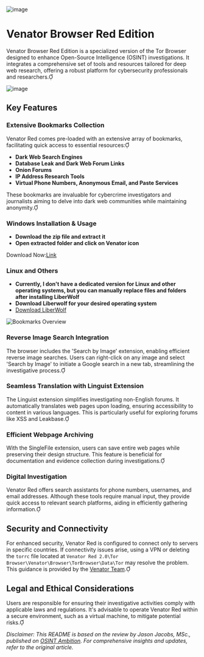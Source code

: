 ![image](https://github.com/user-attachments/assets/57f55be5-66e9-4bd1-9757-ca1c8959981e)

# Venator Browser Red Edition

Venator Browser Red Edition is a specialized version of the Tor Browser designed to enhance Open-Source Intelligence (OSINT) investigations. It integrates a comprehensive set of tools and resources tailored for deep web research, offering a robust platform for cybersecurity professionals and researchers.

![image](https://github.com/user-attachments/assets/e31c7822-7669-4af4-8001-8b2cfebd359b)

## Key Features

### Extensive Bookmarks Collection

Venator Red comes pre-loaded with an extensive array of bookmarks, facilitating quick access to essential resources:

- **Dark Web Search Engines**
- **Database Leak and Dark Web Forum Links**
- **Onion Forums**
- **IP Address Research Tools**
- **Virtual Phone Numbers, Anonymous Email, and Paste Services**

These bookmarks are invaluable for cybercrime investigators and journalists aiming to delve into dark web communities while maintaining anonymity.

### Windows Installation & Usage

- **Download the zip file and extract it**
- **Open extracted folder and click on Venator icon**

Download Now:[Link](https://www.mediafire.com/file/1suq3opmmz43w2c/Venator+(4.0).zip/file)

### Linux and Others

- **Currently,  I don't have a dedicated version for Linux and other operating systems, but you can manually replace files and folders after installing LiberWolf**
- **Download Liberwolf for your desired operating system**
- [Download LiberWolf](https://librewolf.net/)

![Bookmarks Overview](https://miro.medium.com/v2/resize:fit:1100/format:webp/1*NqWSYaZ2py4MB3kxgwxTyQ.png)

### Reverse Image Search Integration

The browser includes the 'Search by Image' extension, enabling efficient reverse image searches. Users can right-click on any image and select 'Search by Image' to initiate a Google search in a new tab, streamlining the investigative process.


### Seamless Translation with Linguist Extension

The Linguist extension simplifies investigating non-English forums. It automatically translates web pages upon loading, ensuring accessibility to content in various languages. This is particularly useful for exploring forums like XSS and Leakbase.


### Efficient Webpage Archiving

With the SingleFile extension, users can save entire web pages while preserving their design structure. This feature is beneficial for documentation and evidence collection during investigations.


### Digital Investigation

Venator Red offers search assistants for phone numbers, usernames, and email addresses. Although these tools require manual input, they provide quick access to relevant search platforms, aiding in efficiently gathering information.

## Security and Connectivity

For enhanced security, Venator Red is configured to connect only to servers in specific countries. If connectivity issues arise, using a VPN or deleting the `torrc` file located at `Venator Red 2.0\Tor Browser\Venator\Browser\TorBrowser\Data\Tor` may resolve the problem. This guidance is provided by the [Venator Team](https://t.me/venator_osint).


## Legal and Ethical Considerations

Users are responsible for ensuring their investigative activities comply with applicable laws and regulations. It's advisable to operate Venator Red within a secure environment, such as a virtual machine, to mitigate potential risks.

*Disclaimer: This README is based on the review by Jason Jacobs, MSc., published on [OSINT Ambition](https://publication.osintambition.org/tor-browser-on-steroids-venator-browser-red-review-3903ecf279fc). For comprehensive insights and updates, refer to the original article.* 
